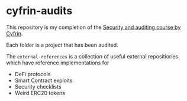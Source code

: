 # cyfrin-audits

This repository is my completion of the [Security and auditing course by Cyfrin](https://github.com/Cyfrin/security-and-auditing-full-course-s23).

Each folder is a project that has been audited.

The `external-references` is a collection of useful external repositiories which have reference implementations for
- DeFi protocols
- Smart Contract exploits
- Security checklists
- Weird ERC20 tokens
